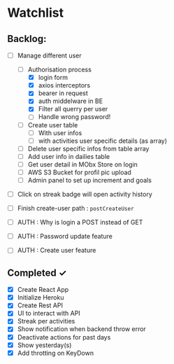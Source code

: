 # Watchlist

## Backlog:

- [ ] Manage different user
  - [ ] Authorisation process
    - [x] login form
    - [x] axios interceptors
    - [x] bearer in request
    - [x] auth middelware in BE
    - [x] Filter all querry per user
    - [ ] Handle wrong password! 
  - [ ] Create user table
    - [ ] With user infos
    - [ ] with activities user specific details (as array)
  - [ ] Delete user specific infos from table array
  - [ ] Add user info in dailies table
  - [ ] Get user detail in MObx Store on login
  - [ ] AWS S3 Bucket for profil pic upload 
  - [ ] Admin panel to set up increment and goals
- [ ] Click on streak badge will open activity history
- [ ] Finish create-user path : `postCreateUser`

- [ ] AUTH : Why is login a POST instead of GET
- [ ] AUTH : Password update feature
- [ ] AUTH : Create user feature
 
## Completed ✓

- [x] Create React App
- [x] Initialize Heroku
- [x] Create Rest API
- [x] UI to interact with API
- [x] Streak per activities
- [x] Show notification when backend throw error
- [x] Deactivate actions for past days
- [x] Show yesterday(s)
- [x] Add throtting on KeyDown
